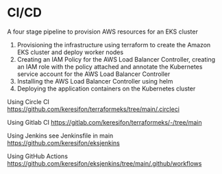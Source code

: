 # CI/CD 
A four stage pipeline to provision AWS resources for an EKS cluster 

1. Provisioning the infrastructure using terraform to create the Amazon EKS cluster and deploy worker nodes 
2. Creating an IAM Policy for the AWS Load Balancer Controller, creating an IAM role with the policy attached and annotate the Kubernetes service account for the AWS Load Balancer Controller 
3. Installing the AWS Load Balancer Controller using helm
4. Deploying the application containers on the Kubernetes cluster

Using Circle CI  https://github.com/keresifon/terraformeks/tree/main/.circleci

Using Gitlab CI https://gitlab.com/keresifon/terraformeks/-/tree/main

Using Jenkins see Jenkinsfile in main https://github.com/keresifon/eksjenkins

Using GitHub Actions https://github.com/keresifon/eksjenkins/tree/main/.github/workflows
